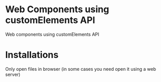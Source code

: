 # Web Components using customElements API

Web components using customElements API

# Installations

Only open files in browser (in some cases you need open it using a web server)